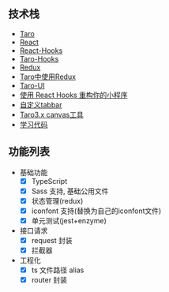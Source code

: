 ## 技术栈

- [Taro](https://docs.taro.zone/docs/README)  
- [React](https://zh-hans.reactjs.org/docs/getting-started.html)  
- [React-Hooks](https://zh-hans.reactjs.org/docs/hooks-intro.html)  
- [Taro-Hooks](https://docs.taro.zone/docs/hooks)  
- [Redux](http://cn.redux.js.org/)  
- [Taro中使用Redux](https://docs.taro.zone/docs/redux)  
- [Taro-UI](https://taro-ui.aotu.io/#/docs/introduction)  
- [使用 React Hooks 重构你的小程序](https://docs.taro.zone/blog/2019-07-10-taro-hooks)  
- [自定义tabbar](https://github.com/lingxiaoyi/Taro-navigation-bar)  
- [Taro3.x canvas工具](https://github.com/jianhao/taro-canvas)  
- [学习代码](https://github.com/sskcal/ng-small_proground_taro)  

## 功能列表

- 基础功能
  - [x] TypeScript
  - [x] Sass 支持, 基础公用文件
  - [x] 状态管理(redux)
  - [x] iconfont 支持(替换为自己的iconfont文件)
  - [x] 单元测试(jest+enzyme)
- 接口请求
  - [x] request 封装
  - [x] 拦截器
- 工程化
  - [x] ts 文件路径 alias
  - [x] router 封装
